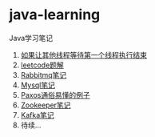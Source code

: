 # java-learning
Java学习笔记

1. [如果让其他线程等待第一个线程执行结束](./WaitFirstThread.java)
2. [leetcode题解](./leetcode/README.md)
3. [Rabbitmq笔记](./mq/README.md)
4. [Mysql笔记](./mysql/README.md)
5. [Paxos通俗易懂的例子](https://www.cnblogs.com/endsock/p/3480093.html)
6. [Zookeeper笔记](./zookeeper/README.md)
7. [Kafka笔记](./kafka/README.md)
8. 待续...

